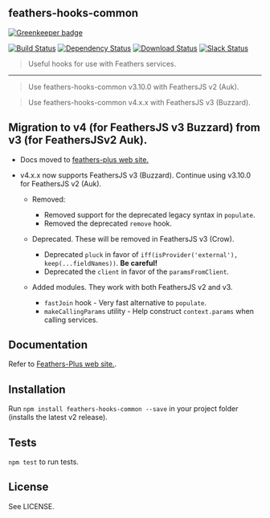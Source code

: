 ## feathers-hooks-common

[![Greenkeeper badge](https://badges.greenkeeper.io/feathers-plus/feathers-hooks-common.svg)](https://greenkeeper.io/)

[![Build Status](https://travis-ci.org/feathers-plus/feathers-hooks-common.svg?branch=master)](https://travis-ci.org/feathers-plus/feathers-hooks-common)
[![Dependency Status](https://img.shields.io/david/feathersjs/feathers.svg?style=flat-square)](https://david-dm.org/feathersjs/feathers-hooks-common)
[![Download Status](https://img.shields.io/npm/dm/feathers.svg?style=flat-square)](https://www.npmjs.com/package/feathers-hooks-common)
[![Slack Status](http://slack.feathersjs.com/badge.svg)](http://slack.feathersjs.com)

> Useful hooks for use with Feathers services.

---

> Use feathers-hooks-common v3.10.0 with FeathersJS v2 (Auk).

> Use feathers-hooks-common v4.x.x with FeathersJS v3 (Buzzard).

## Migration to v4 (for FeathersJS v3 Buzzard) from v3 (for FeathersJSv2 Auk).

  - Docs moved to [feathers-plus web site.](https://feathers-plus.github.io/v1/feathers-hooks-common/guide.html)
  
  - v4.x.x now supports FeathersJS v3 (Buzzard). Continue using v3.10.0 for FeathersJS v2 (Auk).
    - Removed:
      - Removed support for the deprecated legacy syntax in `populate`.
      - Removed the deprecated `remove` hook.
      
    - Deprecated. These will be removed in FeathersJS v3 (Crow).
      - Deprecated `pluck` in favor of `iff(isProvider('external'),` `keep(...fieldNames))`. **Be careful!**
      - Deprecated the `client` in favor of the `paramsFromClient`.
      
    - Added modules. They work with both FeathersJS v2 and v3.
      - `fastJoin` hook - Very fast alternative to `populate`.
      - `makeCallingParams` utility - Help construct `context.params` when calling services.

## Documentation

Refer to [Feathers-Plus web site.](https://feathers-plus.github.io/v1/feathers-hooks-common/guide.html). 

## Installation

Run `npm install feathers-hooks-common --save` in your project folder (installs the latest v2 release).

## Tests

`npm test` to run tests.

## License

See LICENSE.
